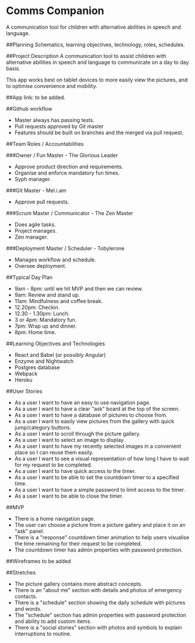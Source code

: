 # Comms Companion
A communication tool for children with alternative abilities in speech and language.

##Planning
Schematics, learning objectives, technology, roles, schedules.

##Project Description
A communication tool to assist children with alternative abilities in speech and language to communicate on a day to day basis.

This app works best on tablet devices to more easily view the pictures, and to optimise convenience and mobility. 

##App link:
to be added.

##Github workflow
* Master always has passing tests.
* Pull requests approved by Git master
* Features should be built on branches and the merged via pull request.

##Team Roles / Accountabilities

###Owner / Fun Master - The Glorious Leader
* Approve product direction and requirements.
* Organise and enforce mandatory fun times.
* Syph manager.

###Git Master - Mel.i.am
* Approve pull requests.

###Scrum Master / Communicator - The Zen Master
* Does agile tasks.
* Project manages.
* Zen manager.

###Deployment Master / Scheduler - Tobylerone
* Manages workflow and schedule.
* Oversee deployment.

##Typical Day Plan
* 9am - 8pm: until we hit MVP and then we can review.
* 9am: Review and stand up.
* 11am: Mindfulness and coffee break.
* 12.20pm: Checkin.
* 12.30 - 1.30pm: Lunch.
* 3 or 4pm: Mandatory fun.
* 7pm: Wrap up and dinner.
* 8pm: Home time.

##Learning Objectives and Technologies
* React and Babel (or possibly Angular)
* Enzyme and Nightwatch
* Postgres database
* Webpack
* Heroku

##User Stories
* As a user I want to have an easy to use navigation page.
* As a user I want to have a clear "ask" board at the top of the screen.
* As a user I want to have a database of pictures to choose from.
* As a user I want to easily view pictures from the gallery with quick jump/category buttons.
* As a user I want to scroll through the picture gallery.
* As a user I want to select an image to display.
* As a user I want to have my recently selected images in a convenient place so I can reuse them easily.
* As a user I want to see a visual representation of how long I have to wait for my request to be completed.
* As a user I want to have quick access to the timer.
* As a user I want to be able to set the countdown timer to a specified time.
* As a user I want to have a simple password to limit access to the timer.
* As a user I want to be able to close the timer.

##MVP
* There is a home navigation page.
* The user can choose a picture from a picture gallery and place it on an "ask" panel.
* There is a "response" countdown timer animation to help users visualise the time remaining for their request to be completed.
* The countdown timer has admin properties with password protection.

##Wireframes
to be added

##Stretches
* The picture gallery contains more abstract concepts.
* There is an "about me" section with details and photos of emergency contacts.
* There is a "schedule" section showing the daily schedule with pictures and words.
* The "schedule" section has admin properties with password protection and ability to add custom items.
* There is a "social stories" section with photos and symbols to explain interruptions to routine.
